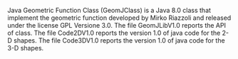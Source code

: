 Java Geometric Function Class (GeomJClass) is a Java 8.0 class that implement the geometric function developed by Mirko Riazzoli and released under the license GPL Versione 3.0.
The file GeomJLibV1.0 reports the API of class.
The file Code2DV1.0 reports the version 1.0 of java code for the 2-D shapes.
The file Code3DV1.0 reports the version 1.0 of java code for the 3-D shapes.

